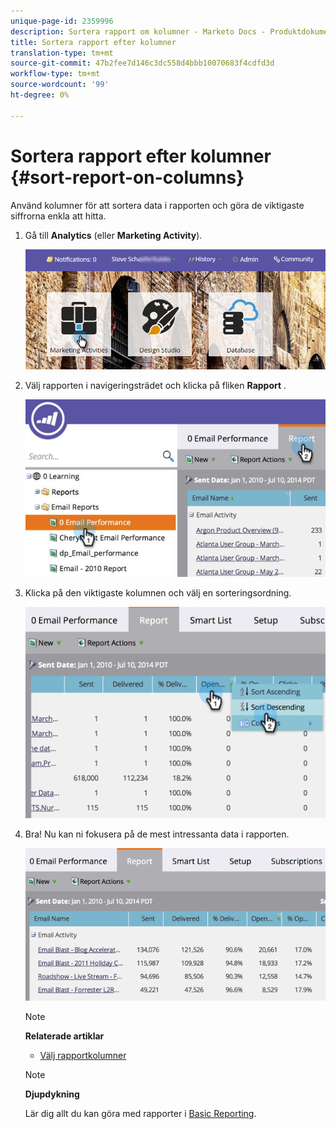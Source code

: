 ```yaml
---
unique-page-id: 2359996
description: Sortera rapport om kolumner - Marketo Docs - Produktdokumentation
title: Sortera rapport efter kolumner
translation-type: tm+mt
source-git-commit: 47b2fee7d146c3dc558d4bbb10070683f4cdfd3d
workflow-type: tm+mt
source-wordcount: '99'
ht-degree: 0%

---
```



# Sortera rapport efter kolumner {#sort-report-on-columns}

Använd kolumner för att sortera data i rapporten och göra de viktigaste siffrorna enkla att hitta.

1. Gå till **Analytics** (eller **Marketing Activity**).

   ![](assets/login-marketing-activities.png)

1. Välj rapporten i navigeringsträdet och klicka på fliken **Rapport** .

   ![](assets/reports2.jpg)

1. Klicka på den viktigaste kolumnen och välj en sorteringsordning.

   ![](assets/image2014-9-16-10-3a47-3a46.png)

1. Bra! Nu kan ni fokusera på de mest intressanta data i rapporten.

   ![](assets/image2014-9-16-10-3a47-3a50.png)

   >[!NOTE]
   >
   >**Relaterade artiklar**
   >
   >    
   >    
   >    * [Välj rapportkolumner](select-report-columns.md)


   >[!NOTE]
   >
   >**Djupdykning**
   >
   >
   >Lär dig allt du kan göra med rapporter i [Basic Reporting](http://docs.marketo.com/display/docs/basic+reporting).

